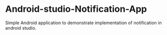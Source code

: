 # Android-studio-Notification-App

Simple Android application to demonstrate implementation of notification in android studio.
